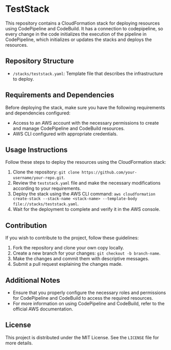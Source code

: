 # TestStack

This repository contains a CloudFormation stack for deploying resources using CodePipeline and CodeBuild. It has a connection to codepipeline, so every change in the code initializes the execution of the pipeline in CodePipeline, which initializes or updates the stacks and deploys the resources.

## Repository Structure

- `/stacks/teststack.yaml`: Template file that describes the infrastructure to deploy.


## Requirements and Dependencies

Before deploying the stack, make sure you have the following requirements and dependencies configured:

- Access to an AWS account with the necessary permissions to create and manage CodePipeline and CodeBuild resources.
- AWS CLI configured with appropriate credentials.

## Usage Instructions

Follow these steps to deploy the resources using the CloudFormation stack:

1. Clone the repository: `git clone https://github.com/your-username/your-repo.git`.
2. Review the `teststack.yaml` file and make the necessary modifications according to your requirements.
3. Deploy the stack using the AWS CLI command: `aws cloudformation create-stack --stack-name <stack-name> --template-body file://stacks/teststack.yaml`.
4. Wait for the deployment to complete and verify it in the AWS console.

## Contribution

If you wish to contribute to the project, follow these guidelines:

1. Fork the repository and clone your own copy locally.
2. Create a new branch for your changes: `git checkout -b branch-name`.
3. Make the changes and commit them with descriptive messages.
4. Submit a pull request explaining the changes made.

## Additional Notes

- Ensure that you properly configure the necessary roles and permissions for CodePipeline and CodeBuild to access the required resources.
- For more information on using CodePipeline and CodeBuild, refer to the official AWS documentation.

## License

This project is distributed under the MIT License. See the `LICENSE` file for more details.
